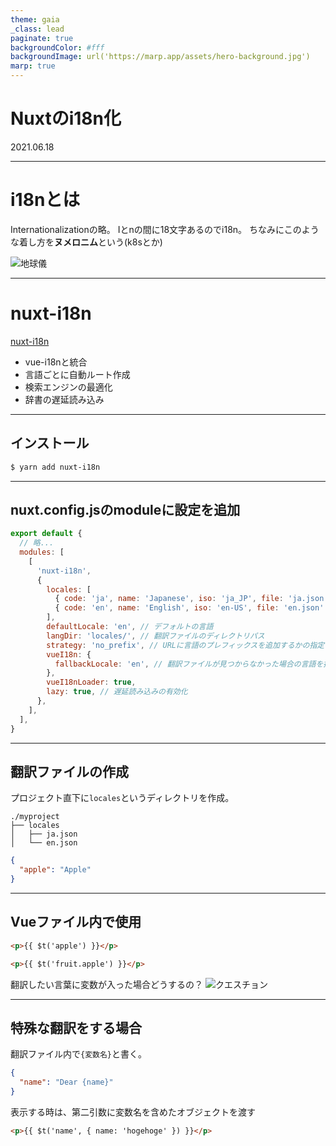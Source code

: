 ```yaml
---
theme: gaia
_class: lead
paginate: true
backgroundColor: #fff
backgroundImage: url('https://marp.app/assets/hero-background.jpg')
marp: true
---
```


# **Nuxtのi18n化**
2021.06.18


---

# i18nとは

Internationalizationの略。
Iとnの間に18文字あるのでi18n。
ちなみにこのような着し方を**ヌメロニム**という(k8sとか)

![地球儀](https://2.bp.blogspot.com/-lyNll4xOgNo/UdYhITDF5sI/AAAAAAAAV4s/VjdMYefJm20/s400/chikyuugi.png)

---

# nuxt-i18n
[nuxt-i18n](https://i18n.nuxtjs.org/)
- vue-i18nと統合
- 言語ごとに自動ルート作成
- 検索エンジンの最適化
- 辞書の遅延読み込み

---

## インストール

```powershell
$ yarn add nuxt-i18n
```
---

## nuxt.config.jsのmoduleに設定を追加
```javascript
export default {
  // 略...
  modules: [
    [
      'nuxt-i18n',
      {
        locales: [ 
          { code: 'ja', name: 'Japanese', iso: 'ja_JP', file: 'ja.json' },
          { code: 'en', name: 'English', iso: 'en-US', file: 'en.json' },
        ],
        defaultLocale: 'en', // デフォルトの言語
        langDir: 'locales/', // 翻訳ファイルのディレクトリパス
        strategy: 'no_prefix', // URLに言語のプレフィックスを追加するかの指定
        vueI18n: {
          fallbackLocale: 'en', // 翻訳ファイルが見つからなかった場合の言語を指定
        },
        vueI18nLoader: true,
        lazy: true, // 遅延読み込みの有効化
      },
    ],
  ],
}
```

---

## 翻訳ファイルの作成
プロジェクト直下に`locales`というディレクトリを作成。
```
./myproject
├── locales
│   ├── ja.json
│   └── en.json
```

```json
{
  "apple": "Apple"
}
```

---
## Vueファイル内で使用
```html
<p>{{ $t('apple') }}</p>

<p>{{ $t('fruit.apple') }}</p>
```
翻訳したい言葉に変数が入った場合どうするの？
![クエスチョン](https://1.bp.blogspot.com/-eMLID2dYzwM/VwIgW_nlilI/AAAAAAAA5bY/-osLYuNceb4GArB0E5Cl1D4oYMVDNVKIw/s400/question_head_boy.png)


---
## 特殊な翻訳をする場合
翻訳ファイル内で`{変数名}`と書く。 
```json
{
  "name": "Dear {name}"
}
```
表示する時は、第二引数に変数名を含めたオブジェクトを渡す
```html
<p>{{ $t('name', { name: 'hogehoge' }) }}</p>
```
